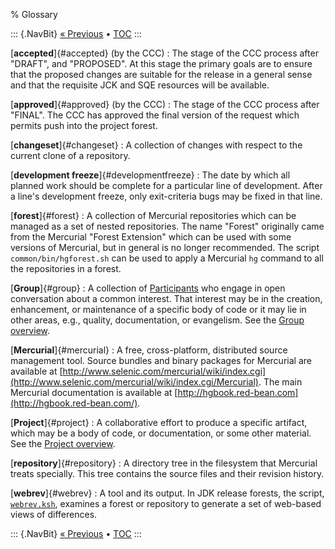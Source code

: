 % Glossary

::: {.NavBit}
[« Previous](about.html) • [TOC](index.html)
:::

[**accepted**]{#accepted} (by the CCC)
:   The stage of the CCC process after "DRAFT", and "PROPOSED". At this stage the
    primary goals are to ensure that the proposed changes are suitable for the
    release in a general sense and that the requisite JCK and SQE resources will be
    available.

[**approved**]{#approved} (by the CCC)
:   The stage of the CCC process after "FINAL". The CCC has approved the final
   version of the request which permits push into the project forest.

[**changeset**]{#changeset}
:   A collection of changes with respect to the current clone of a repository.

[**development freeze**]{#developmentfreeze}
:   The date by which all planned work should be complete for a particular line of
    development. After a line's development freeze, only exit-criteria bugs may be
    fixed in that line.

[**forest**]{#forest}
:   A collection of Mercurial repositories which can be managed as a set of nested
    repositories. The name "Forest" originally came from the Mercurial "Forest
    Extension" which can be used with some versions of Mercurial, but in general is
    no longer recommended. The script
    `common/bin/hgforest.sh` can be used to apply a
    Mercurial `hg` command to all the repositories in
    a forest.

[**Group**]{#group}
:   A collection of [Participants](/bylaws#participant) who engage in
    open conversation about a common interest. That interest may be in the
    creation, enhancement, or maintenance of a specific body of code or it may lie
    in other areas, e.g., quality, documentation, or evangelism. See the
    [Group overview](../groups/).

[**Mercurial**]{#mercurial}
:   A free, cross-platform, distributed source management tool. Source bundles and
    binary packages for Mercurial are available at
    [http://www.selenic.com/mercurial/wiki/index.cgi](http://www.selenic.com/mercurial/wiki/index.cgi/Mercurial).
    The main Mercurial documentation is available at
    [http://hgbook.red-bean.com](http://hgbook.red-bean.com/).

[**Project**]{#project}
:   A collaborative effort to produce a specific artifact, which may be a body of
    code, or documentation, or some other material. See the
    [Project overview](../projects/).

[**repository**]{#repository}
:   A directory tree in the filesystem that Mercurial treats specially. This tree
   contains the source files and their revision history.

[**webrev**]{#webrev}
:   A tool and its output. In JDK release forests, the script,
    [`webrev.ksh`](http://hg.openjdk.java.net/code-tools/webrev/raw-file/tip/webrev.ksh),
    examines a forest or repository to generate a set of web-based views of
    differences.

::: {.NavBit}
[« Previous](about.html) • [TOC](index.html)
:::
